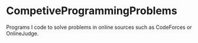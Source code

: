 # CompetiveProgrammingProblems
Programs I code to solve problems in online sources such as CodeForces or OnlineJudge.
